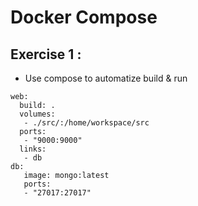 # Docker Compose

## Exercise 1 : 

* Use compose to automatize build & run

```
web:
  build: .
  volumes:
   - ./src/:/home/workspace/src
  ports:
   - "9000:9000"
  links:
   - db
db:
   image: mongo:latest
   ports:
   - "27017:27017"

```
